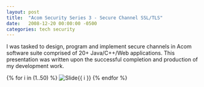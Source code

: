 ```yaml
---
layout: post
title:  "Acom Security Series 3 - Secure Channel SSL/TLS"
date:   2008-12-20 00:00:00 -0500
categories: tech security
---
```


I was tasked to design, program and implement secure channels in Acom software suite comprised of 20+ Java/C++/Web applications. This presentation was written upon the successful completion and production of my development work.  


{% for i in (1..50) %}
<img src="/images/AlgoSecurity-SecureChannel/Slide{{ i }}.GIF" alt="Slide{{ i }}" />
{% endfor %}


